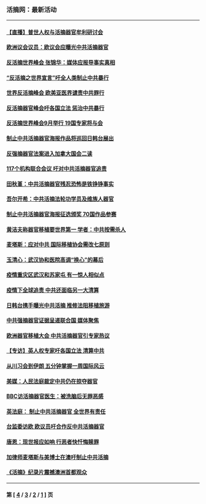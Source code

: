 ### 活摘网：最新活动
---
#### [【直播】普世人权与活摘器官牟利研讨会](../../pages/nf5883/n13425146.md?03250430) 
#### [欧洲议会议员：欧议会应曝光中共活摘器官](../../pages/nf5883/n13336571.md?03250430) 
#### [反活摘世界峰会 张锦华：媒体应报导事实真相](../../pages/nf5883/n13278502.md?03250430) 
#### [“反活摘之世界宣言”吁全人类制止中共暴行](../../pages/nf5883/n13259730.md?03250430) 
#### [世界反活摘峰会 欧美亚医界谴责中共罪行](../../pages/nf5883/n13253550.md?03250430) 
#### [反活摘器官峰会吁各国立法 惩治中共暴行](../../pages/nf5883/n13245052.md?03250430) 
#### [反活摘世界峰会9月举行 19国专家将与会](../../pages/nf5883/n13201492.md?03250430) 
#### [制止中共活摘器官海报作品将巡回日韩台展出](../../pages/nf5883/n13177791.md?03250430) 
#### [反强摘器官法案进入加拿大国会二读](../../pages/nf5883/n13033450.md?03250430) 
#### [117个机构联合会议 吁对中共活摘器官追责](../../pages/nf5883/n12775087.md?03250430) 
#### [田秋堇：中共活摘器官残忍恐怖是铁铮铮事实](../../pages/nf5883/n12702148.md?03250430) 
#### [吾尔开希：中共活摘法轮功学员及维族人器官](../../pages/nf5883/n12693197.md?03250430) 
#### [制止中共活摘器官海报征选颁奖 70国作品参赛](../../pages/nf5883/n12692050.md?03250430) 
#### [黄洁夫称器官移植要世界第一 学者：中共按需杀人](../../pages/nf5883/n12572329.md?03250430) 
#### [麦塔斯：应对中共 国际移植协会需改七原则](../../pages/nf5883/n12514711.md?03250430) 
#### [玉清心：武汉协和医院高调“换心”的幕后](../../pages/nf5883/n12298730.md?03250430) 
#### [疫情重灾区武汉和苏家屯 有一惊人相似点](../../pages/nf5883/n12150824.md?03250430) 
#### [疫情下全球追责 中共还面临另一大清算](../../pages/nf5883/n12070397.md?03250430) 
#### [日韩台携手曝光中共活摘 推修法阻移植旅游](../../pages/nf5883/n11712046.md?03250430) 
#### [中共强摘器官证据呈递联合国 媒体聚焦](../../pages/nf5883/n11546426.md?03250430) 
#### [欧洲器官移植大会 中共活摘器官引专家热议](../../pages/nf5883/n11539095.md?03250430) 
#### [【专访】英人权专家吁各国立法 清算中共](../../pages/nf5883/n11367315.md?03250430) 
#### [从川习会到伊朗 五分钟掌握一周国际风云](../../pages/nf5883/n11338520.md?03250430) 
#### [美媒：人民法庭裁定中共仍在掠夺器官](../../pages/nf5883/n11334897.md?03250430) 
#### [BBC访活摘器官医生：被洗脑后无罪恶感](../../pages/nf5883/n11335935.md?03250430) 
#### [英法庭： 制止中共活摘器官 全世界有责任](../../pages/nf5883/n11330691.md?03250430) 
#### [台监委访欧 欧议员吁合作反中共活摘器官](../../pages/nf5883/n11109190.md?03250430) 
#### [唐恩：现世报应如响 行恶者快忏悔赎罪](../../pages/nf5883/n11104016.md?03250430) 
#### [加律师麦塔斯与美博士在澳吁制止中共活摘](../../pages/nf5883/n10724764.md?03250430) 
#### [《活摘》纪录片震撼澳洲首都观众](../../pages/nf5883/n10722747.md?03250430) 

---
#### 第 [ [4](./4.md?03250430) / [3](./3.md?03250430) / [2](./2.md?03250430) / [1](./1.md?03250430) ] 页
